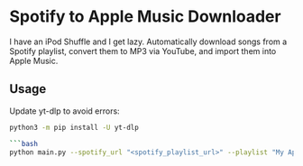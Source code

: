 # Spotify to Apple Music Downloader

I have an iPod Shuffle and I get lazy. Automatically download songs from a Spotify playlist, convert them to MP3 via YouTube, and import them into Apple Music.

## Usage
Update yt-dlp to avoid errors:
```bash
python3 -m pip install -U yt-dlp

```bash
python main.py --spotify_url "<spotify_playlist_url>" --playlist "My Apple Playlist"
